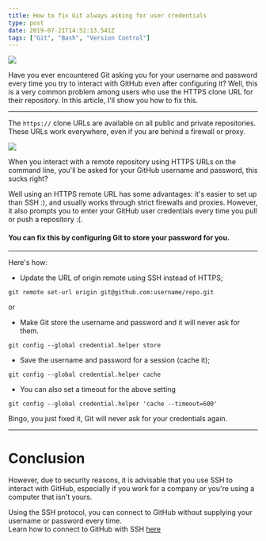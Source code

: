 ```yaml
---
title: How to fix Git always asking for user credentials
type: post
date: 2019-07-21T14:52:13.541Z
tags: ["Git", "Bash", "Version Control"]
---
```

![](https://res.cloudinary.com/iambeejayayo/image/upload/v1563722428/blog/0003/banner.png)

Have you ever encountered Git asking you for your username and password every time you try to interact with GitHub even after configuring it? Well, this is a very common problem among users who use the HTTPS clone URL for their repository.
In this article, I'll show you how to fix this.

---

The `https://` clone URLs are available on all public and private repositories. These URLs work everywhere, even if you are behind a firewall or proxy.

![](https://res.cloudinary.com/iambeejayayo/image/upload/v1563722834/blog/0003/clone.png)

When you interact with a remote repository using HTTPS URLs on the command line, you'll be asked for your GitHub username and password, this sucks right?

Well using an HTTPS remote URL has some advantages: it's easier to set up than SSH :), and usually works through strict firewalls and proxies. However, it also prompts you to enter your GitHub user credentials every time you pull or push a repository :(.

#### You can fix this by configuring Git to store your password for you. <br>
---
Here's how:

- Update the URL of origin remote using SSH instead of HTTPS;

```
git remote set-url origin git@github.com:username/repo.git
```
or

- Make Git store the username and password and it will never ask for them. 

```
git config --global credential.helper store
```


- Save the username and password for a session (cache it);

```
git config --global credential.helper cache
```

- You can also set a timeout for the above setting

```
git config --global credential.helper 'cache --timeout=600'
```

Bingo, you just fixed it, Git will never ask for your credentials again.

---

# Conclusion
However, due to security reasons, it is advisable that you use SSH to interact with GitHub, especially if you work for a company or you're using a computer that isn't yours. <br>

Using the SSH protocol, you can connect to GitHub without supplying your username or password every time. <br>
Learn how to connect to GitHub with SSH [here](https://help.github.com/en/articles/connecting-to-github-with-ssh)
